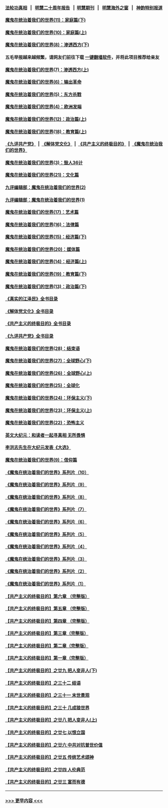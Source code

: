 #### [法轮功真相](https://github.com/gfw-breaker/truth/blob/master/README.md?t=0) &nbsp;&nbsp;|&nbsp;&nbsp; [明慧二十周年报告](https://github.com/gfw-breaker/mh-reports/blob/master/README.md?t=0) &nbsp;&nbsp;|&nbsp;&nbsp;[明慧期刊](https://github.com/gfw-breaker/mh-qikan) &nbsp;&nbsp;|&nbsp;&nbsp; [明慧海外之窗](https://github.com/gfw-breaker/mh-news/blob/master/README.md?t=0) &nbsp;&nbsp;|&nbsp;&nbsp; [神韵特别报道](https://github.com/gfw-breaker/mh-news/blob/master/shenyun.md?t=0)
#### [魔鬼在统治着我们的世界(11)：家庭篇(下)](../pages/nsc422/n10440961.md?t=11202150) 
#### [魔鬼在统治着我们的世界(10)：家庭篇(上)](../pages/nsc422/n10435448.md?t=11202150) 
#### [魔鬼在统治着我们的世界(8)：渗透西方(下)](../pages/nsc422/n10429603.md?t=11202150) 
#### 五毛举报越来越频繁，请网友们前往下载 [一键翻墙软件](https://github.com/gfw-breaker/ssr-accounts)，并将此项目推荐给亲友
#### [魔鬼在统治着我们的世界(7)：渗透西方(上)](../pages/nsc422/n10426013.md?t=11202150) 
#### [魔鬼在统治着我们的世界(6)：输出革命](../pages/nsc422/n10421536.md?t=11202150) 
#### [魔鬼在统治着我们的世界(5)：东方杀戮](../pages/nsc422/n10417707.md?t=11202150) 
#### [魔鬼在统治着我们的世界(4)：欧洲发端](../pages/nsc422/n10414890.md?t=11202150) 
#### [魔鬼在统治着我们的世界(12)：政治篇(上)](../pages/nsc422/n10444576.md?t=11202150) 
#### [魔鬼在统治着我们的世界(18)：教育篇(上)](../pages/nsc422/n10526970.md?t=11202150) 
#### [《九评共产党》](https://github.com/begood0513/9ping.md/blob/master/README.md) &nbsp;|&nbsp; [《解体党文化》](../../../../jtdwh.md/blob/master/README.md)  &nbsp;|&nbsp; [《共产主义的终极目的》](../../../../gczydzjmd.md/blob/master/README.md) &nbsp;|&nbsp; [《魔鬼在统治我们的世界》](../../../../mgztzwmdsj.md/blob/master/README.md) 
#### [魔鬼在统治着我们的世界(3)：毁人36计](../pages/nsc422/n10411583.md?t=11202150) 
#### [魔鬼在统治着我们的世界(21)：文化篇](../pages/nsc422/n10597706.md?t=11202150) 
#### [九评编辑部：魔鬼在统治着我们的世界(2)](../pages/nsc422/n10410036.md?t=11202150) 
#### [九评编辑部：魔鬼在统治着我们的世界(1)](../pages/nsc422/n10406825.md?t=11202150) 
#### [魔鬼在统治着我们的世界(17)：艺术篇](../pages/nsc422/n10499093.md?t=11202150) 
#### [魔鬼在统治着我们的世界(16)：法律篇](../pages/nsc422/n10485969.md?t=11202150) 
#### [魔鬼在统治着我们的世界(15)：经济篇(下)](../pages/nsc422/n10469975.md?t=11202150) 
#### [魔鬼在统治着我们的世界(20)：媒体篇](../pages/nsc422/n10586579.md?t=11202150) 
#### [魔鬼在统治着我们的世界(14)：经济篇(上)](../pages/nsc422/n10457370.md?t=11202150) 
#### [魔鬼在统治着我们的世界(19)：教育篇(下)](../pages/nsc422/n10564808.md?t=11202150) 
#### [魔鬼在统治着我们的世界(13)：政治篇(下)](../pages/nsc422/n10448270.md?t=11202150) 
#### [《真实的江泽民》全书目录](../pages/nsc422/n13721399.md?t=11202150) 
#### [《解体党文化》全书目录](../pages/nsc422/n13721157.md?t=11202150) 
#### [《共产主义的终极目的》全书目录](../pages/nsc422/n13721048.md?t=11202150) 
#### [《九评共产党》全书目录](../pages/nsc422/n13708085.md?t=11202150) 
#### [魔鬼在统治着我们的世界(28)：结束语](../pages/nsc422/n10936246.md?t=11202150) 
#### [魔鬼在统治着我们的世界(27)：全球野心(下)](../pages/nsc422/n10928319.md?t=11202150) 
#### [魔鬼在统治着我们的世界(26)：全球野心(上)](../pages/nsc422/n10900318.md?t=11202150) 
#### [魔鬼在统治着我们的世界(25)：全球化](../pages/nsc422/n10788205.md?t=11202150) 
#### [魔鬼在统治着我们的世界(24)：环保主义(下)](../pages/nsc422/n10695307.md?t=11202150) 
#### [魔鬼在统治着我们的世界(23)：环保主义(上)](../pages/nsc422/n10688613.md?t=11202150) 
#### [魔鬼在统治着我们的世界(22)：恐怖主义](../pages/nsc422/n10614727.md?t=11202150) 
#### [英文大纪元：和读者一起寻真相 无所畏惧](../pages/nsc422/n12542027.md?t=11202150) 
#### [李洪志先生在大纪元发表《大选》](../pages/nsc422/n12534746.md?t=11202150) 
#### [魔鬼在统治着我们的世界(9)：信仰篇](../pages/nsc422/n10432159.md?t=11202150) 
#### [《魔鬼在统治着我们的世界》系列片（10）](../pages/nsc422/n12292670.md?t=11202150) 
#### [《魔鬼在统治着我们的世界》系列片（9）](../pages/nsc422/n12290859.md?t=11202150) 
#### [《魔鬼在统治着我们的世界》系列片（8）](../pages/nsc422/n12287445.md?t=11202150) 
#### [《魔鬼在统治着我们的世界》系列片（7）](../pages/nsc422/n12283425.md?t=11202150) 
#### [《魔鬼在统治着我们的世界》系列片（6）](../pages/nsc422/n12282314.md?t=11202150) 
#### [《魔鬼在统治着我们的世界》系列片（5）](../pages/nsc422/n12281419.md?t=11202150) 
#### [《魔鬼在统治着我们的世界》系列片（4）](../pages/nsc422/n12274024.md?t=11202150) 
#### [《魔鬼在统治着我们的世界》系列片（3）](../pages/nsc422/n12271322.md?t=11202150) 
#### [《魔鬼在统治着我们的世界》系列片（2）](../pages/nsc422/n12269049.md?t=11202150) 
#### [《魔鬼在统治着我们的世界》系列片（1）](../pages/nsc422/n12267575.md?t=11202150) 
#### [【共产主义的终极目的】第六章 （完整版）](../pages/nsc422/n11428913.md?t=11202150) 
#### [【共产主义的终极目的】第五章 （完整版）](../pages/nsc422/n11428912.md?t=11202150) 
#### [【共产主义的终极目的】第四章 （完整版）](../pages/nsc422/n11428907.md?t=11202150) 
#### [【共产主义的终极目的】第三章（完整版）](../pages/nsc422/n11428848.md?t=11202150) 
#### [【共产主义的终极目的】第二章（完整版）](../pages/nsc422/n11428831.md?t=11202150) 
#### [【共产主义的终极目的】第一章（完整版）](../pages/nsc422/n11417651.md?t=11202150) 
#### [【共产主义的终极目的】之廿九 把人变非人(下)](../pages/nsc422/n11344140.md?t=11202150) 
#### [【共产主义的终极目的】之三十二 结语](../pages/nsc422/n11360535.md?t=11202150) 
#### [【共产主义的终极目的】之三十一 末世景观](../pages/nsc422/n11351129.md?t=11202150) 
#### [【共产主义的终极目的】之三十 几成狼世界](../pages/nsc422/n11348280.md?t=11202150) 
#### [【共产主义的终极目的】之廿八 把人变非人(上)](../pages/nsc422/n11340492.md?t=11202150) 
#### [【共产主义的终极目的】之廿七 以恨立国](../pages/nsc422/n11336944.md?t=11202150) 
#### [【共产主义的终极目的】之廿六 中共对抗普世价值](../pages/nsc422/n11324785.md?t=11202150) 
#### [【共产主义的终极目的】之廿五 传统艺术颂神](../pages/nsc422/n11296396.md?t=11202150) 
#### [【共产主义的终极目的】之廿四 人伦典范](../pages/nsc422/n11296397.md?t=11202150) 
#### [【共产主义的终极目的】之廿三 富而有德](../pages/nsc422/n11283598.md?t=11202150) 

----
#### [ >>> 更早内容 <<< ](../indexes/nsc422-earlier.md)
